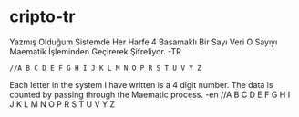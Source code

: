 # cripto-tr

  Yazmış Olduğum Sistemde Her Harfe 4 Basamaklı Bir Sayı Veri O Sayıyı Maematik İşleminden Geçirerek Şifreliyor.  -TR
  
   	//A B C D E F G H I J K L M N O P R S T U V Y Z
    
 Each letter in the system I have written is a 4 digit number. The data is counted by passing through the Maematic process. -en
    	//A B C D E F G H I J K L M N O P R S T U V Y Z
